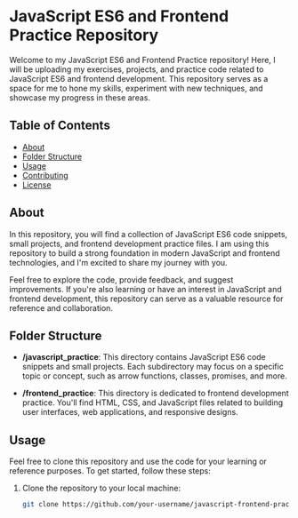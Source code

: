 # JavaScript ES6 and Frontend Practice Repository

Welcome to my JavaScript ES6 and Frontend Practice repository! Here, I will be uploading my exercises, projects, and practice code related to JavaScript ES6 and frontend development. This repository serves as a space for me to hone my skills, experiment with new techniques, and showcase my progress in these areas.

## Table of Contents

- [About](#about)
- [Folder Structure](#folder-structure)
- [Usage](#usage)
- [Contributing](#contributing)
- [License](#license)

## About

In this repository, you will find a collection of JavaScript ES6 code snippets, small projects, and frontend development practice files. I am using this repository to build a strong foundation in modern JavaScript and frontend technologies, and I'm excited to share my journey with you.

Feel free to explore the code, provide feedback, and suggest improvements. If you're also learning or have an interest in JavaScript and frontend development, this repository can serve as a valuable resource for reference and collaboration.

## Folder Structure

- **/javascript_practice**: This directory contains JavaScript ES6 code snippets and small projects. Each subdirectory may focus on a specific topic or concept, such as arrow functions, classes, promises, and more.

- **/frontend_practice**: This directory is dedicated to frontend development practice. You'll find HTML, CSS, and JavaScript files related to building user interfaces, web applications, and responsive designs.

## Usage

Feel free to clone this repository and use the code for your learning or reference purposes. To get started, follow these steps:

1. Clone the repository to your local machine:

   ```bash
   git clone https://github.com/your-username/javascript-frontend-practice.git
